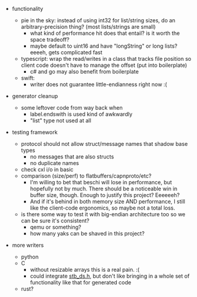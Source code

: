 * functionality
    - pie in the sky: instead of using int32 for list/string sizes, do an arbitrary-precision thing? (most lists/strings are small)
        - what kind of performance hit does that entail? is it worth the space tradeoff?
        - maybe default to uint16 and have "longString" or long lists? eeeeh, gets complicated fast
    - typescript: wrap the read/writes in a class that tracks file position so client code doesn't have to manage the offset (put into boilerplate)
        - c# and go may also benefit from boilerplate
    - swift:
        - writer does not guarantee little-endianness right now :(

* generator cleanup
    - some leftover code from way back when
        - label.endswith is used kind of awkwardly
        - "list" type not used at all

* testing framework
    - protocol should not allow struct/message names that shadow base types
        - no messages that are also structs
        - no duplicate names
    - check cxl i/o in basic
    - comparison (size/perf) to flatbuffers/capnproto/etc?
        - I'm willing to bet that beschi will lose in performance, but hopefully not by much. There should be a noticeable win in buffer size, though. Enough to justify this project? Eeeeeeh? 
        - And if it's behind in both memory size AND performance, I still like the client-code ergonomics, so maybe not a total loss. 
    - is there some way to test it with big-endian architecture too so we can be sure it's consistent? 
        - qemu or something?
        - how many yaks can be shaved in this project?

* more writers
    * python
    * C
        - without resizable arrays this is a real pain. :( 
        - could integrate [stb_ds.h](http://nothings.org/stb_ds/), but don't like bringing in a whole set of functionality like that for generated code
    * rust?

